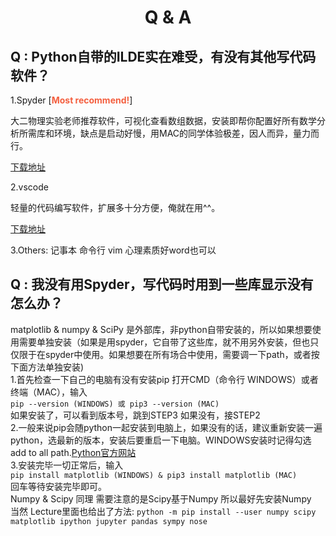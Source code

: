 # <center> Q & A </center>

## Q : Python自带的ILDE实在难受，有没有其他写代码软件？
1.Spyder  [<font color = #F45F3F>**Most recommend!**</font>]  

大二物理实验老师推荐软件，可视化查看数组数据，安装即帮你配置好所有数学分析所需库和环境，缺点是启动好慢，用MAC的同学体验极差，因人而异，量力而行。  

[下载地址](https://www.anaconda.com/products/individual)

2.vscode

轻量的代码编写软件，扩展多十分方便，俺就在用^^。  

[下载地址](https://code.visualstudio.com/)

3.Others: 记事本 命令行 vim 心理素质好word也可以  

## Q : 我没有用Spyder，写代码时用到一些库显示没有怎么办？
matplotlib & numpy & SciPy 是外部库，非python自带安装的，所以如果想要使用需要单独安装（如果是用spyder，它自带了这些库，就不用另外安装，但也只仅限于在spyder中使用。如果想要在所有场合中使用，需要调一下path，或者按下面方法单独安装)  
1.首先检查一下自己的电脑有没有安装pip
打开CMD（命令行 WINDOWS）或者终端（MAC），输入  
`pip --version (WINDOWS) 或 pip3 --version (MAC) `  
如果安装了，可以看到版本号，跳到STEP3 如果没有，接STEP2  
2.一般来说pip会随python一起安装到电脑上，如果没有的话，建议重新安装一遍python，选最新的版本，安装后要重启一下电脑。WINDOWS安装时记得勾选add to all path.[Python官方网站](https://www.python.org/downloads/)  
3.安装完毕一切正常后，输入   
`pip install matplotlib (WINDOWS) & pip3 install matplotlib (MAC)`  
回车等待安装完毕即可。  
Numpy & Scipy 同理 需要注意的是Scipy基于Numpy 所以最好先安装Numpy  
当然 Lecture里面也给出了方法: `python -m pip install --user numpy scipy matplotlib ipython jupyter pandas sympy nose `